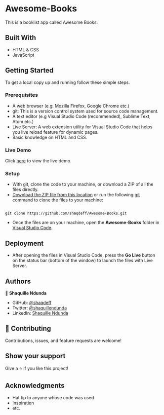 # Awesome-Books

This is a booklist app called Awesome Books.

## Built With

- HTML & CSS
- JavaScript

## Getting Started

To get a local copy up and running follow these simple steps.

### Prerequisites

- A web browser (e.g. Mozilla Firefox, Google Chrome etc.)
- git: This is a version control system used for source code management.
- A text editor (e.g Visual Studio Code (recommended), Sublime Text, Atom etc.)
- Live Server: A web extension utility for Visual Studio Code that helps you live reload feature for dynamic pages.
- Basic knowledge on HTML and CSS.

### Live Demo
Click [here](https://shaqdeff.github.io/Awesome-Books/) to view the live demo.

### Setup

- With git, clone the code to your machine, or download a ZIP of all the files directly.
- [Download the ZIP file from this location](https://github.com/shaqdeff/Awesome-Books/archive/refs/heads/awesome-books.zip) or run the following [git](https://git-scm.com/) command to clone the files to your machine:

```

git clone https://github.com/shaqdeff/Awesome-Books.git

```

- Once the files are on your machine, open the **Awesome-Books** folder in [Visual Studio Code](https://code.visualstudio.com/download).

## Deployment

- After opening the files in Visual Studio Code, press the **Go Live** button on the status bar (bottom of the window) to launch the files with Live Server.

## Authors

👤 **Shaquille Ndunda**

- GitHub: [@shaqdeff](https://github.com/shaqdeff)
- Twitter: [@shaquillendunda](https://twitter.com/shaquillendunda)
- LinkedIn: [Shaquille Ndunda](https://www.linkedin.com/in/shaquille-ndunda-b13a95107/)

## 🤝 Contributing

Contributions, issues, and feature requests are welcome!

## Show your support

Give a ⭐️ if you like this project!

## Acknowledgments

- Hat tip to anyone whose code was used
- Inspiration
- etc.
